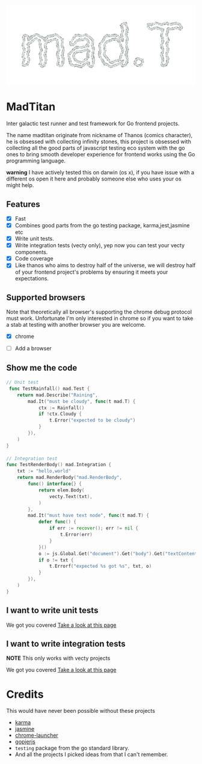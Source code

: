 ![](logo.png)
# MadTitan

Inter galactic test runner and test framework for  Go frontend projects.

The name madtitan originate from nickname of Thanos (comics character), he
is obsessed with collecting infinity stones, this project is obsessed with
collecting all the good parts of javascript testing eco system with the go ones
to bring smooth developer experience for frontend works using the Go
programming language.

__warning__ I have actively tested this on darwin (os x), if you have issue
with a different os open it here and probably someone else who uses your os
might help.

## Features

- [x] Fast 
- [x] Combines good parts from the go testing package, karma,jest,jasmine etc
- [x] Write unit tests.
- [x] Write integration tests (vecty only), yep now you can test your vecty components.
- [x] Code coverage
- [x] Like thanos who aims to destroy half of the universe, we will destroy half
 of your frontend project's problems by ensuring it meets your expectations.

## Supported browsers

Note that theoretically all browser's supporting the chrome debug protocol must
work. Unfortunate I'm only interested in chrome so if you want to take a stab
at testing with another browser you are welcome.

- [x] chrome
- [ ] Add a browser



## Show me the code 

```go
// Unit test
 func TestRainfall() mad.Test {
	return mad.Describe("Raining",
		mad.It("must be cloudy", func(t mad.T) {
			ctx := Rainfall()
			if !ctx.Cloudy {
				t.Error("expected to be cloudy")
			}
		}),
	)
}

// Integration test
func TestRenderBody() mad.Integration {
	txt := "hello,world"
	return mad.RenderBody("mad.RenderBody",
		func() interface{} {
			return elem.Body(
				vecty.Text(txt),
			)
		},
		mad.It("must have text node", func(t mad.T) {
			defer func() {
				if err := recover(); err != nil {
					t.Error(err)
				}
			}()
			o := js.Global.Get("document").Get("body").Get("textContent").String()
			if o != txt {
				t.Errorf("expected %s got %s", txt, o)
			}
		}),
	)
}
```

## I want to write unit tests

We got you covered [Take a look at this page](unit_test.md)

## I want to write integration tests 

__NOTE__ This only works with vecty projects

We got you covered [Take a look at this page](integration_test.md)


# Credits

This would have never been possible without these projects

- [karma](https://github.com/karma-runner/karma)
- [jasmine](https://github.com/jasmine/jasmine.github.io)
- [chrome-launcher](https://github.com/GoogleChrome/chrome-launcher)
- [gopjerjs](https://github.com/gopherjs/vecty)
- `testing` package from the go standard library.
- And all the projects I picked ideas from that I can't remember.
